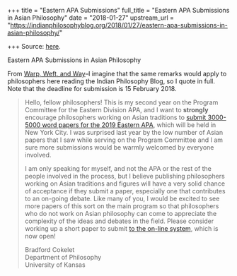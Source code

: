 +++
title = "Eastern APA Submissions"
full_title = "Eastern APA Submissions in Asian Philosophy"
date = "2018-01-27"
upstream_url = "https://indianphilosophyblog.org/2018/01/27/eastern-apa-submissions-in-asian-philosophy/"

+++
Source: [here](https://indianphilosophyblog.org/2018/01/27/eastern-apa-submissions-in-asian-philosophy/).

Eastern APA Submissions in Asian Philosophy

From [Warp, Weft, and
Way](http://warpweftandway.com/appeal-for-eastern-apa-submissions/)–I
imagine that the same remarks would apply to philosophers here reading
the Indian Philosophy Blog, so I quote in full. Note that the deadline
for submission is 15 February 2018.

> Hello, fellow philosophers! This is my second year on the Program
> Committee for the Eastern Division APA, and I want to **strongly**
> encourage philosophers working on Asian traditions to [submit
> 3000-5000 word papers for the 2019 Eastern
> APA](http://www.apaonline.org/page/papersubmission), which will be
> held in New York City. I was surprised last year by the low number of
> Asian papers that I saw while serving on the Program Committee and I
> am sure more submissions would be warmly welcomed by everyone
> involved.
>
> I am only speaking for myself, and not the APA or the rest of the
> people involved in the process, but I believe publishing philosophers
> working on Asian traditions and figures will have a very solid chance
> of acceptance if they submit a paper, especially one that contributes
> to an on-going debate. Like many of you, I would be excited to see
> more papers of this sort on the main program so that philosophers who
> do not work on Asian philosophy can come to appreciate the complexity
> of the ideas and debates in the field. Please consider working up a
> short paper to submit [to the on-line
> system](http://www.apaonline.org/general/custom.asp?page=submit_instruct),
> which is now open!
>
> Bradford Cokelet  
> Department of Philosophy  
> University of Kansas


